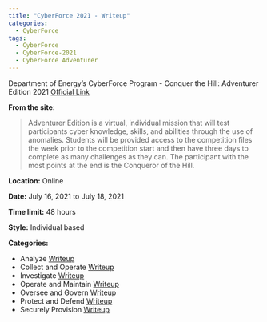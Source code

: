 ```yaml
---
title: "CyberForce 2021 - Writeup"
categories:
  - CyberForce
tags:
  - CyberForce
  - CyberForce-2021
  - CyberForce Adventurer
---
```


Department of Energy’s CyberForce Program - Conquer the Hill: Adventurer Edition 2021 [Official Link](https://cyberforcecompetition.com/conquer-the-hill/adventurer-edition/)

**From the site:**
> Adventurer Edition is a virtual, individual mission that will test participants cyber knowledge, skills, and abilities through the use of anomalies. Students will be provided access to the competition files the week prior to the competition start and then have three days to complete as many challenges as they can. The participant with the most points at the end is the Conqueror of the Hill. 

**Location:** Online

**Date:** July 16, 2021 to July 18, 2021

**Time limit:** 48 hours

**Style:** Individual based

**Categories:**
- Analyze [Writeup](/ctf/cyberforce/analyze/)
- Collect and Operate [Writeup](/ctf/cyberforce/collect-and-operate/)
- Investigate [Writeup](/ctf/cyberforce/investigate/)
- Operate and Maintain [Writeup](/ctf/cyberforce/operate-and-maintain/)
- Oversee and Govern [Writeup](/ctf/cyberforce/oversee-and-govern/)
- Protect and Defend [Writeup](/ctf/cyberforce/protect-and-defend/)
- Securely Provision [Writeup](/ctf/cyberforce/securely-provision/)